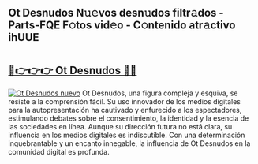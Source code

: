 ## Ot Desnudos N𝚞𝚎vos desn𝚞dos filtr𝚊dos - Parts-FQE F𝚘tos vid𝚎o - C𝚘ntenido atr𝚊ctivo ihUUE

# <h2><a href="http://mb8itq.tromn.icu/?c=Ot+Desnudos">🔗👉👉👉 Ot Desnudos 🔗🔗</a></h2>

[![Ot Desnudos nuevo](https://i.imgur.com/pEAQMta.gif)](http://mb8itq.tromn.icu/?c=Ot+Desnudos)
Ot Desnudos, una figura compleja y esquiva, se resiste a la comprensión fácil. Su uso innovador de los medios digitales para la autopresentación ha cautivado y enfurecido a los espectadores, estimulando debates sobre el consentimiento, la identidad y la esencia de las sociedades en línea. Aunque su dirección futura no está clara, su influencia en los medios digitales es indiscutible. Con una determinación inquebrantable y un encanto innegable, la influencia de Ot Desnudos en la comunidad digital es profunda.
